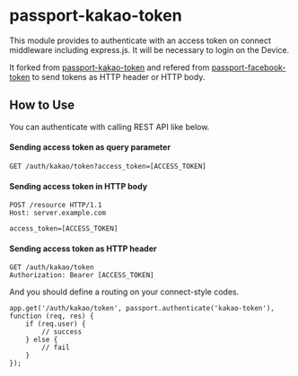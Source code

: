 # passport-kakao-token

This module provides to authenticate with an access token on connect middleware including express.js. It will be necessary to login on the Device.

It forked from [passport-kakao-token](https://github.com/hogangnono/passport-kakao-token) and refered from [passport-facebook-token](https://github.com/drudge/passport-facebook-token) to send tokens as HTTP header or HTTP body.

## How to Use

You can authenticate with calling REST API like below.



####  Sending access token as query parameter
```
GET /auth/kakao/token?access_token=[ACCESS_TOKEN]
```


####  Sending access token in HTTP body
```
POST /resource HTTP/1.1
Host: server.example.com

access_token=[ACCESS_TOKEN]
```


####  Sending access token as HTTP header
```
GET /auth/kakao/token
Authorization: Bearer [ACCESS_TOKEN]
```



And you should define a routing on your connect-style codes.
```
app.get('/auth/kakao/token', passport.authenticate('kakao-token'), function (req, res) {
    if (req.user) {
        // success
    } else {
        // fail
    }
});
```